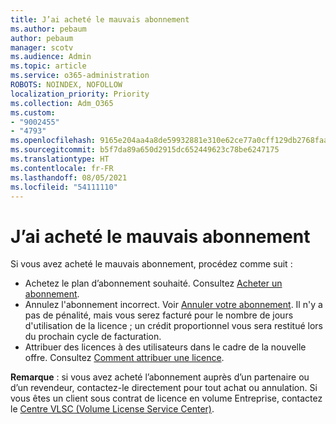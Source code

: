 ```yaml
---
title: J’ai acheté le mauvais abonnement
ms.author: pebaum
author: pebaum
manager: scotv
ms.audience: Admin
ms.topic: article
ms.service: o365-administration
ROBOTS: NOINDEX, NOFOLLOW
localization_priority: Priority
ms.collection: Adm_O365
ms.custom:
- "9002455"
- "4793"
ms.openlocfilehash: 9165e204aa4a8de59932881e310e62ce77a0cff129db2768faa464d4b2391159
ms.sourcegitcommit: b5f7da89a650d2915dc652449623c78be6247175
ms.translationtype: HT
ms.contentlocale: fr-FR
ms.lasthandoff: 08/05/2021
ms.locfileid: "54111110"
---
```

# <a name="purchased-wrong-subscription-license"></a>J’ai acheté le mauvais abonnement

Si vous avez acheté le mauvais abonnement, procédez comme suit :

- Achetez le plan d’abonnement souhaité. Consultez [Acheter un abonnement](https://docs.microsoft.com/alchemyinsights/buy-a-subscription-to-office-365-for-business).
- Annulez l'abonnement incorrect. Voir [Annuler votre abonnement](https://docs.microsoft.com/alchemyinsights/canceling-your-office-365-subscription). Il n'y a pas de pénalité, mais vous serez facturé pour le nombre de jours d'utilisation de la licence ; un crédit proportionnel vous sera restitué lors du prochain cycle de facturation.
- Attribuer des licences à des utilisateurs dans le cadre de la nouvelle offre. Consultez [Comment attribuer une licence](https://docs.microsoft.com/alchemyinsights/how-to-assign-a-license-to-a-user).

**Remarque** : si vous avez acheté l’abonnement auprès d’un partenaire ou d’un revendeur, contactez-le directement pour tout achat ou annulation. Si vous êtes un client sous contrat de licence en volume Entreprise, contactez le [Centre VLSC (Volume License Service Center)](https://support.microsoft.com/help/4471406/how-to-contact-the-microsoft-volume-licensing-service-center).

